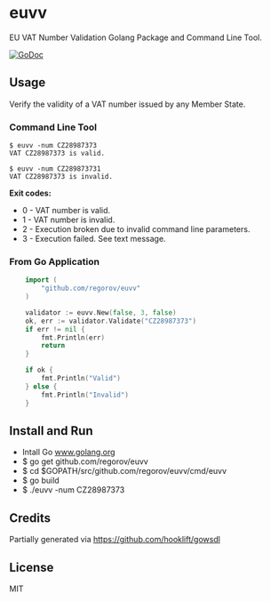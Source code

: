 # euvv

EU VAT Number Validation Golang Package and Command Line Tool. 

[![GoDoc](https://godoc.org/github.com/regorov/euvv?status.svg)](https://godoc.org/github.com/regorov/euvv)

## Usage
Verify the validity of a VAT number issued by any Member State.

### Command Line Tool
```
$ euvv -num CZ28987373
VAT CZ28987373 is valid.

$ euvv -num CZ289873731
VAT CZ28987373 is invalid.

```

**Exit codes:**
* 0 - VAT number is valid.
* 1 - VAT number is invalid.
* 2 - Execution broken due to invalid command line parameters.
* 3 - Execution failed. See text message.

### From Go Application
```Go
	import (
		"github.com/regorov/euvv"
	)

	validator := euvv.New(false, 3, false)
	ok, err := validator.Validate("CZ28987373")
	if err != nil {
		fmt.Println(err)
		return
	}

	if ok {
		fmt.Println("Valid")
	} else {
		fmt.Println("Invalid")
	}
```

## Install and Run
* Intall Go www.golang.org
* $ go get github.com/regorov/euvv
* $ cd $GOPATH/src/github.com/regorov/euvv/cmd/euvv
* $ go build
* $ ./euvv -num CZ28987373

## Credits
Partially generated via https://github.com/hooklift/gowsdl

## License
MIT
